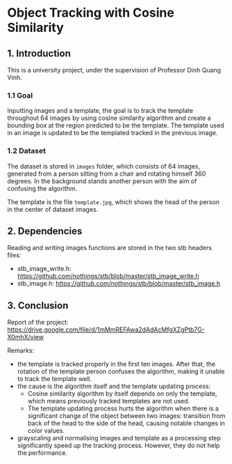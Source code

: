# Object Tracking with Cosine Similarity

## 1. Introduction

This is a university project, under the supervision of Professor Dinh Quang Vinh.

### 1.1   Goal

Inputting images and a template, the goal is to track the template throughout 64 images by using cosine similarity algorithm and create a bounding box at the region predicted to be the template. The template used in an image is updated to be the templated tracked in the previous image. 

### 1.2  Dataset

The dataset is stored in `images` folder, which consists of 64 images, generated from a person sitting from a chair and rotating himself 360 degrees. In the background stands another person with the aim of confusing the algorithm. 

The template is the file `template.jpg`, which shows the head of the person in the center of dataset images.


## 2. Dependencies 

Reading and writing images functions are stored in the two stb headers files: 
- stb_image_write.h: https://github.com/nothings/stb/blob/master/stb_image_write.h
- stb_image.h: https://github.com/nothings/stb/blob/master/stb_image.h


## 3. Conclusion 
Report of the project: https://drive.google.com/file/d/1mMmREFAwa2dAdAcMfgXZgPtb7G-X0mhX/view

Remarks:
- the template is tracked properly in the first ten images. After that, the rotation of the template person confuses the algorithm, making it unable to track the template well. 
- the cause is the algorithm itself and the template updating process: 
  - Cosine similarity algorithm by itself depends on only the template, which means previously tracked templates are not used.
  - The template updating process hurts the algorithm when there is a significant change of the object between two images: transition from back of the head to the side of the head, causing notable changes in color values.
- grayscaling and normalising images and template as a processing step significantly speed up the tracking process. However, they do not help the performance.
